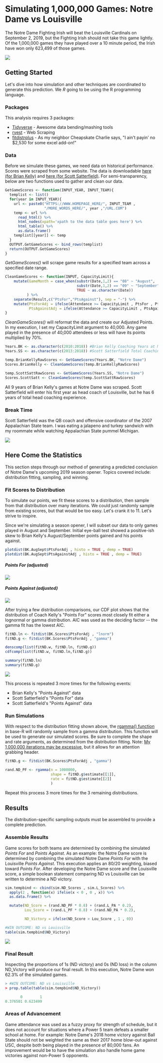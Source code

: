 # Simulating 1,000,000 Games: Notre Dame vs Louisville

The Notre Dame Fighting Irish will beat the Louisville Cardinals on September 2, 2019, but the Fighting Irish should not take this game lightly. Of the 1,000,000 games they have played over a 10 minute period, the Irish have won only 623,499 of those games.



![](https://raw.githubusercontent.com/Vincent-Chung/Predicting-2019-ND-vs-Louisville/master/ReadMe_Images/SLACT.png)



## Getting Started

Let's dive into how simulation and other techniques are coordinated to generate this prediction. We *R* going to be using the R programming language.

### Packages

This analysis requires 3 packages:

* [Tidyverse](https://www.tidyverse.org/packages/) - Awesome data bending/mashing tools
* [rvest](https://cran.r-project.org/web/packages/rvest/rvest.pdf) - Web Scraping
* [fitdistrplus](https://cran.r-project.org/web/packages/fitdistrplus/fitdistrplus.pdf) - As my neighbor Cheapskate Charlie says, "I ain't payin' no $2,530 for some excel add-on!"

### Data

Before we simulate these games, we need data on historical performance. Scores were scraped from some website. The data is downloadable [here (for Brian Kelly)](https://github.com/Vincent-Chung/Predicting-2019-ND-vs-Louisville/blob/master/Data_BrianKellyScores.csv) and [here (for Scott Satterfield)](https://github.com/Vincent-Chung/Predicting-2019-ND-vs-Louisville/blob/master/Data_ScottSattScores.csv). For semi-transparency, below are two functions used to gather and clean our data. 

``` R
GetGameScores <- function(INPUT_YEAR, INPUT_TEAM){
  templist <- list() 
  for(year in INPUT_YEAR){    
    url <- paste0("HTTPS://WWW.HOMEPAGE_HERE/", INPUT_TEAM ,
                  "/MORE_WORDS_HERE/", year ,"/URL.COM")
    temp <- url %>%
      read_html() %>%
      html_nodes(xpath='xpath to the data table goes here') %>%
      html_table() %>%
      as.data.frame()
    templist[[year]] <- temp
  }
  OUTPUT.GetGameScores <- bind_rows(templist)
  return(OUTPUT.GetGameScores)
}
```

*GetGameScores()* will scrape game results for a specified team across a specified date range.

```R
CleanGameScores <- function(INPUT, CapacityLimit){
    mutate(GameMonth = case_when(substr(Date,1,2) == "08" ~ "August",
               					 substr(Date,1,2) == "09" ~ "September",
               				     TRUE ~ as.character(Date))
          ) %>%
    separate(Result,c("PtsFor","PtsAgainst"), sep = "-") %>%
    mutate(PtsForAdj = ifelse(Attendance >= CapacityLimit , PtsFor , PtsFor * 0.70),
           PtsAgainstAdj = ifelse(Attendance >= CapacityLimit , PtsAgainst , PtsAgainst * 0.70))
}

```

*CleanGameScores()* will reformat the data and create our Adjusted Points. In my execution, I set my CapacityLimit argument to 40,000. Any game played in the presence of 40,000 attendees or less will have its points multiplied by 70%.

```R
Years.BK <- as.character(c(2010:2018)) #Brian Kelly Coaching Years at ND
Years.SS <- as.character(c(2013:2018)) #Scott Satterfield Total Coaching Years

temp.BrianKellyRawScores <- GetGameScores(Years.BK, "Notre Dame")
Scores.BrianKelly <- CleanGameScores(temp.BrianKellyRawScores)

temp.ScottSattRawScores <- GetGameScores(Years.SS, "Notre Dame")
Scores.ScottSatt <- CleanGameScores(temp.ScottSattRawScores)

```

All 9 years of Brian Kelly's games at Notre Dame was scraped. Scott Satterfield will enter his first year as head coach of  Louisville, but he has 6 years of total head coaching experience.

### Break Time

Scott Satterfield was the QB coach and offensive coordinator of the 2007 Appalachian State team. I was eating a jalapeno and turkey sandwich with my roommate while watching Appalachian State pummel Michigan.

[![](https://raw.githubusercontent.com/Vincent-Chung/Predicting-2019-ND-vs-Louisville/master/ReadMe_Images/2020-05-22%2018_40_48-Window.png)](https://www.youtube.com/watch?v=N9zpDEsqrbs)



## Here Come the Statistics

This section steps through our method of generating a predicted conclusion of Notre Dame's upcoming 2019 season opener. Topics covered include: distribution fitting, sampling, and winning.

### Fit Scores to Distribution

To simulate our points, we fit these scores to a distribution, then  sample from that distribution over many iterations. We could just  randomly sample from existing scores, but that would be too easy. Let's  crank it to 11. Let's strive to inspire.

Since we're simulating a season opener, I will subset our data to only games played in August and September. Initial eye-ball test showed a positive-ish skew to Brian Kelly's August/September points gained and his points against.

``` R
plotdist(BK.AugSept$PtsForAdj , histo = TRUE , demp = TRUE)    
plotdist(BK.AugSept$PtsAgainstAdj , histo = TRUE , demp = TRUE) 
```

##### Points For (adjusted)

![](https://raw.githubusercontent.com/Vincent-Chung/Predicting-2019-ND-vs-Louisville/master/ReadMe_Images/DistBrianKellyPtsFor.png)

##### Points Against (adjusted)

![](https://raw.githubusercontent.com/Vincent-Chung/Predicting-2019-ND-vs-Louisville/master/ReadMe_Images/DistBrianKellyPtsAgainst.png)

After trying a few distribution comparisons, our CDF plot shows that the distribution of Coach Kelly's "Points For" scores most closely fit either a lognormal or gamma distribution. AIC was used as the deciding factor -- the gamma fit has the lowest AIC.

```R
fitND.ln <- fitdist(BK.Scores$PtsForAdj , "lnorm")
fitND.g <- fitdist(BK.Scores$PtsForAdj , "gamma")

denscomp(list(fitND.w, fitND.ln, fitND.g))
cdfcomp(list(fitND.w, fitND.ln,fitND.g)) 

summary(fitND.ln)
summary(fitND.g)
```

![](https://raw.githubusercontent.com/Vincent-Chung/Predicting-2019-ND-vs-Louisville/master/ReadMe_Images/CDFsBrianKellyPtsFor.png)

This process is repeated 3 more times for the following events:

- Brian Kelly's "Points Against" data
- Scott Satterfield's "Points For" data
- Scott Satterfield's "Points Against" data

### Run Simulations

With respect to the distribution fitting shown above, the [rgamma() function](https://stat.ethz.ch/R-manual/R-devel/library/stats/html/GammaDist.html) in base-R will randomly sample from a gamma distribution. This function will be used to generate our simulated scores. Be sure to complete the shape and rate arguments, as determined from the distribution fitting. Note: [My 1,000,000 iterations may be excessive](https://kb.palisade.com/index.php?pg=kb.page&id=125), but it allows for an attention grabbing header.

```R
fitND.g <- fitdist(BK.Scores$PtsForAdj , "gamma")

rand.ND_PF <- rgamma(n = 1000000,
                     shape = fitND.g$estimate[[1]],
                     rate = fitND.g$estimate[[2]]
                     )
```

Repeat this process 3 more times for the 3 remaining distributions.

## Results

The distribution-specific sampling outputs must be assembled to provide a complete prediction. 

### Assemble Results

Game scores for both teams are determined by combining the simulated *Points For* and *Points Against*. As an example: the Notre Dame score is determined by combining the simulated Notre Dame *Points For* with the Louisville *Points Against*. This execution applies an 80/20 weighting, biased toward *Points For*. After developing the Notre Dame score and the Louisville score, a simple boolean statement comparing ND vs Louisville can be written to determine a ND victory.

```R
sim.tempbind <- cbind(sim.ND_Scores , sim.L_Scores) %>%
  apply(2 , function(x) ifelse(x < 0 , 0 , x)) %>%
  as.data.frame() %>%

  mutate(ND_Score = (rand.ND_PF * 0.8) + (rand.L_PA * 0.2),
         Lou_Score = (rand.L_PF * 0.8) + (rand.ND_PA * 0.2),

         ND_Victory = ifelse(ND_Score > Lou_Score , 1 , 0))

#WIN OUTCOME: ND vs Louisville
table(sim.tempbind$ND_Victory)
```

![](https://raw.githubusercontent.com/Vincent-Chung/Predicting-2019-ND-vs-Louisville/master/ReadMe_Images/NDvsLouOutcomeTable.png)

### Final Result

Inspecting the proportions of 1s (ND victory) and 0s (ND loss) in the column ND_Victory will produce our final result. In this execution, Notre Dame won 62.3% of the simulated games.

```R
> #WIN OUTCOME: ND vs Louisville
> prop.table(table(sim.tempbind$ND_Victory))

       0        1 
0.376501 0.623499 
```

### Areas of Advancement

Game attendance was used as a fuzzy proxy for strength of schedule, but it does not account for situations where a Power 5 team defeats a smaller school at home. For example: Notre Dame's 2018 home victory against Ball State should not be weighted the same as their 2017 home blow-out against USC, despite both being played in the presence of 80,000 fans. An improvement would be to have the simulation also handle home game victories against non-Power 5 opponents.

